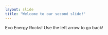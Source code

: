 ```yaml
---
layout: slide
title: "Welcome to our second slide!"
---
```

Eco Energy Rocks!
Use the left arrow to go back!
